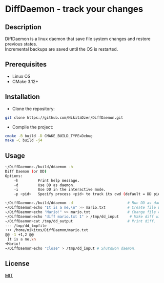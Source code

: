 # DiffDaemon - track your changes

## Description
DiffDaemon is a linux daemon that save file system changes and restore previous states. <br>
Incremental backups are saved until the OS is restarted.

## Prerequisites

- Linux OS
- CMake 3.12+

## Installation
* Clone the repository:
```sh
git clone https://github.com/NikitaDzer/DiffDaemon.git
 ```

* Compile the project:
```sh
cmake -B build -D CMAKE_BUILD_TYPE=Debug
make -C build -j4
```

## Usage
```sh
~/DiffDaemon>./build/ddaemon -h
Diff Daemon (or DD)
Options:
	-h         Print help message.
	-d         Use DD as daemon.
	-i         Use DD in the interactive mode.
	-p <pid>   Specify process <pid> to track its cwd (default = DD pid).

~/DiffDaemon>./build/ddaemon -d                         # Run DD as daemon.
~/DiffDaemon>echo "It is a me,\n" >> mario.txt          # Create file with the initial text.
~/DiffDaemon>echo "Mario!" >> mario.txt                 # Change file content.
~/DiffDaemon>echo "diff mario.txt 1" > /tmp/dd_input     # Make diff with the previous state.
~/DiffDaemon>cat /tmp/dd_output                         # Print diff.
--- /tmp/dd_tmpfile
+++ /home/nikitos/DiffDaemon/mario.txt
@@ -1 +1,2 @@
 It is a me,\n
+Mario!
~/DiffDaemon>echo "close" > /tmp/dd_input # Shutdwon daemon.
```

## License
[MIT](https://choosealicense.com/licenses/mit/)
